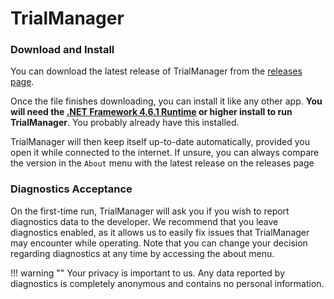 # TrialManager

### Download and Install

You can download the latest release of TrialManager from the [releases page](https://github.com/carlst99/TrialManager/releases/latest).

Once the file finishes downloading, you can install it like any other app.
**You will need the [.NET Framework 4.6.1 Runtime](https://dotnet.microsoft.com/download/dotnet-framework/net461) or higher install to run TrialManager**. You probably already have this installed.

TrialManager will then keep itself up-to-date automatically, provided you open it while connected to the internet. 
If unsure, you can always compare the version in the `About` menu with the latest release on the releases page

### Diagnostics Acceptance

On the first-time run, TrialManager will ask you if you wish to report diagnostics data to the developer.
We recommend that you leave diagnostics enabled, as it allows us to easily fix issues that TrialManager may encounter while operating.
Note that you can change your decision regarding diagnostics at any time by accessing the about menu.

!!! warning	""
	Your privacy is important to us. Any data reported by diagnostics is completely anonymous and contains no personal information.
